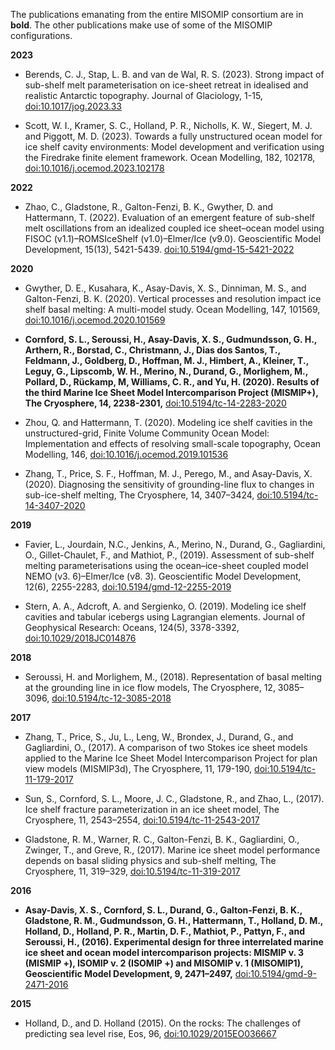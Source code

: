 The publications emanating from the entire MISOMIP consortium are in **bold**. The other publications make use of some of the MISOMIP configurations. 

**2023**

* Berends, C. J., Stap, L. B. and van de Wal, R. S. (2023). Strong impact of sub-shelf melt parameterisation on ice-sheet retreat in idealised and realistic Antarctic topography. Journal of Glaciology, 1-15, [doi:10.1017/jog.2023.33](http://doi.org/10.1017/jog.2023.33)

* Scott, W. I., Kramer, S. C., Holland, P. R., Nicholls, K. W., Siegert, M. J. and Piggott, M. D. (2023). Towards a fully unstructured ocean model for ice shelf cavity environments: Model development and verification using the Firedrake finite element framework. Ocean Modelling, 182, 102178, [doi:10.1016/j.ocemod.2023.102178](https://doi.org/10.1016/j.ocemod.2023.102178)

**2022**

* Zhao, C., Gladstone, R., Galton-Fenzi, B. K., Gwyther, D. and Hattermann, T. (2022). Evaluation of an emergent feature of sub-shelf melt oscillations from an idealized coupled ice sheet–ocean model using FISOC (v1.1)–ROMSIceShelf (v1.0)–Elmer/Ice (v9.0). Geoscientific Model Development, 15(13), 5421-5439. [doi:10.5194/gmd-15-5421-2022](https://doi.org/10.5194/gmd-15-5421-2022)

**2020**

* Gwyther, D. E., Kusahara, K., Asay-Davis, X. S., Dinniman, M. S., and Galton-Fenzi, B. K. (2020). Vertical processes and resolution impact ice shelf basal melting: A multi-model study. Ocean Modelling, 147, 101569, [doi:10.1016/j.ocemod.2020.101569](https://doi.org/10.1016/j.ocemod.2020.101569)

* **Cornford, S. L., Seroussi, H., Asay-Davis, X. S., Gudmundsson, G. H., Arthern, R., Borstad, C., Christmann, J., Dias dos Santos, T., Feldmann, J., Goldberg, D., Hoffman, M. J., Himbert, A., Kleiner, T., Leguy, G., Lipscomb, W. H., Merino, N., Durand, G., Morlighem, M., Pollard, D., Rückamp, M, Williams, C. R., and Yu, H. (2020). Results of the third Marine Ice Sheet Model Intercomparison Project (MISMIP+), The Cryosphere, 14, 2238-2301,** [doi:10.5194/tc-14-2283-2020](https://doi.org/10.5194/tc-14-2283-2020) 

* Zhou, Q. and Hattermann, T. (2020). Modeling ice shelf cavities in the unstructured-grid, Finite Volume Community Ocean Model: Implementation and effects of resolving small-scale topography, Ocean Modelling, 146, [doi:10.1016/j.ocemod.2019.101536](https://doi.org/10.1016/j.ocemod.2019.101536)

* Zhang, T., Price, S. F., Hoffman, M. J., Perego, M., and Asay-Davis, X. (2020). Diagnosing the sensitivity of grounding-line flux to changes in sub-ice-shelf melting, The Cryosphere, 14, 3407–3424, [doi:10.5194/tc-14-3407-2020](https://doi.org/10.5194/tc-14-3407-2020)

**2019**

* Favier, L., Jourdain, N.C., Jenkins, A., Merino, N., Durand, G., Gagliardini, O., Gillet-Chaulet, F., and Mathiot, P., (2019). Assessment of sub-shelf melting parameterisations using the ocean–ice-sheet coupled model NEMO (v3. 6)–Elmer/Ice (v8. 3). Geoscientific Model Development, 12(6), 2255-2283, [doi:10.5194/gmd-12-2255-2019](https://doi.org/10.5194/gmd-12-2255-2019)

* Stern, A. A., Adcroft, A. and Sergienko, O. (2019). Modeling ice shelf cavities and tabular icebergs using Lagrangian elements. Journal of Geophysical Research: Oceans, 124(5), 3378-3392, [doi:10.1029/2018JC014876](https://doi.org/10.1029/2018JC014876)

**2018**

* Seroussi, H. and Morlighem, M., (2018). Representation of basal melting at the grounding line in ice flow models, The Cryosphere, 12, 3085–3096, [doi:10.5194/tc-12-3085-2018](https://doi.org/10.5194/tc-12-3085-2018)

**2017**

* Zhang, T., Price, S., Ju, L., Leng, W., Brondex, J., Durand, G., and Gagliardini, O., (2017). A comparison of two Stokes ice sheet models applied to the Marine Ice Sheet Model Intercomparison Project for plan view models (MISMIP3d), The Cryosphere, 11, 179-190, [doi:10.5194/tc-11-179-2017](https://doi.org/10.5194/tc-11-179-2017)

* Sun, S., Cornford, S. L., Moore, J. C., Gladstone, R., and Zhao, L., (2017). Ice shelf fracture parameterization in an ice sheet model, The Cryosphere, 11, 2543–2554, [doi:10.5194/tc-11-2543-2017](https://doi.org/10.5194/tc-11-2543-2017)

* Gladstone, R. M., Warner, R. C., Galton-Fenzi, B. K., Gagliardini, O., Zwinger, T., and Greve, R., (2017). Marine ice sheet model performance depends on basal sliding physics and sub-shelf melting, The Cryosphere, 11, 319–329, [doi:10.5194/tc-11-319-2017](https://doi.org/10.5194/tc-11-319-2017)

**2016**

* **Asay-Davis, X. S., Cornford, S. L., Durand, G., Galton-Fenzi, B. K., Gladstone, R. M., Gudmundsson, G. H., Hattermann, T., Holland, D. M., Holland, D., Holland, P. R., Martin, D. F., Mathiot, P., Pattyn, F., and Seroussi, H., (2016). Experimental design for three interrelated marine ice sheet and ocean model intercomparison projects: MISMIP v. 3 (MISMIP +), ISOMIP v. 2 (ISOMIP +) and MISOMIP v. 1 (MISOMIP1), Geoscientific Model Development, 9, 2471–2497,** [doi:10.5194/gmd-9-2471-2016](https://doi.org/10.5194/gmd-9-2471-2016)

**2015**

* Holland, D., and D. Holland (2015). On the rocks: The challenges of predicting sea level rise, Eos, 96, [doi:10.1029/2015EO036667](https://doi.org/10.1029/2015EO036667)

